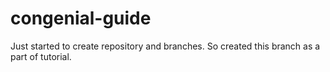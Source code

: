 # congenial-guide
Just started to create repository and branches. So created this branch as a part of tutorial.

